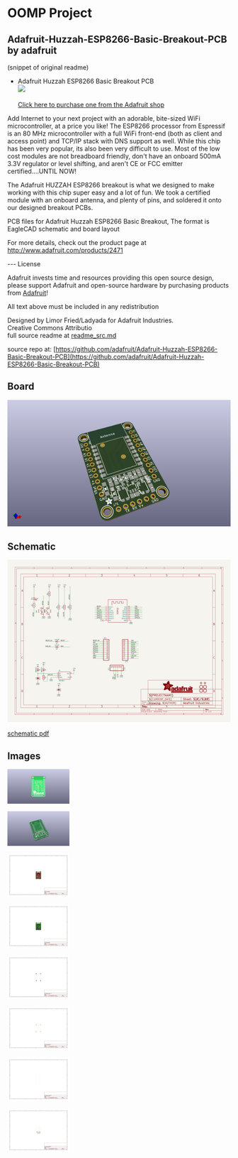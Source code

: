 # OOMP Project  
## Adafruit-Huzzah-ESP8266-Basic-Breakout-PCB  by adafruit  
  
(snippet of original readme)  
  
- Adafruit Huzzah ESP8266 Basic Breakout PCB  
<a href="http://www.adafruit.com/products/2471"><img src="assets/2471.jpg?raw=true" width="500px"><br/>  
Click here to purchase one from the Adafruit shop</a>  
  
Add Internet to your next project with an adorable, bite-sized WiFi microcontroller, at a price you like! The ESP8266 processor from Espressif is an 80 MHz microcontroller with a full WiFi front-end (both as client and access point) and TCP/IP stack with DNS support as well. While this chip has been very popular, its also been very difficult to use. Most of the low cost modules are not breadboard friendly, don't have an onboard 500mA 3.3V regulator or level shifting, and aren't CE or FCC emitter certified....UNTIL NOW!  
  
The Adafruit HUZZAH ESP8266 breakout is what we designed to make working with this chip super easy and a lot of fun. We took a certified module with an onboard antenna, and plenty of pins, and soldered it onto our designed breakout PCBs.  
  
PCB files for Adafruit Huzzah ESP8266 Basic Breakout, The format is EagleCAD schematic and board layout  
  
For more details, check out the product page at http://www.adafruit.com/products/2471  
  
--- License  
  
Adafruit invests time and resources providing this open source design, please support Adafruit and open-source hardware by purchasing products from [Adafruit](https://www.adafruit.com)!  
  
All text above must be included in any redistribution  
  
Designed by Limor Fried/Ladyada for Adafruit Industries.  
Creative Commons Attributio  
  full source readme at [readme_src.md](readme_src.md)  
  
source repo at: [https://github.com/adafruit/Adafruit-Huzzah-ESP8266-Basic-Breakout-PCB](https://github.com/adafruit/Adafruit-Huzzah-ESP8266-Basic-Breakout-PCB)  
## Board  
  
[![working_3d.png](working_3d_600.png)](working_3d.png)  
## Schematic  
  
[![working_schematic.png](working_schematic_600.png)](working_schematic.png)  
  
[schematic pdf](working_schematic.pdf)  
## Images  
  
[![working_3D_bottom.png](working_3D_bottom_140.png)](working_3D_bottom.png)  
  
[![working_3D_top.png](working_3D_top_140.png)](working_3D_top.png)  
  
[![working_assembly_page_01.png](working_assembly_page_01_140.png)](working_assembly_page_01.png)  
  
[![working_assembly_page_02.png](working_assembly_page_02_140.png)](working_assembly_page_02.png)  
  
[![working_assembly_page_03.png](working_assembly_page_03_140.png)](working_assembly_page_03.png)  
  
[![working_assembly_page_04.png](working_assembly_page_04_140.png)](working_assembly_page_04.png)  
  
[![working_assembly_page_05.png](working_assembly_page_05_140.png)](working_assembly_page_05.png)  
  
[![working_assembly_page_06.png](working_assembly_page_06_140.png)](working_assembly_page_06.png)  
